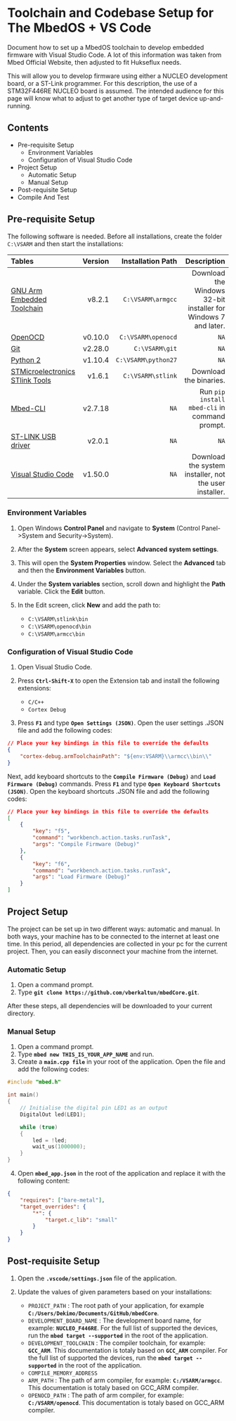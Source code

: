 # Toolchain and Codebase Setup for The MbedOS + VS Code
Document how to set up a MbedOS toolchain to develop embedded firmware with Visual Studio Code. A lot of this information was taken from Mbed Official Website, 
then adjusted to fit Hukseflux needs.

This will allow you to develop firmware using either a NUCLEO development board, or a ST-Link programmer. For this description, the use of a STM32F446RE NUCLEO board is assumed. 
The intended audience for this page will know what to adjust to get another type of target device up-and-running.

## Contents

- Pre-requisite Setup
    - Environment Variables
    - Configuration of Visual Studio Code
- Project Setup
    - Automatic Setup
    - Manual Setup
- Post-requisite Setup
- Compile And Test

## Pre-requisite Setup

The following software is needed. Before all installations, create the folder `C:\VSARM` and then start the installations:

| Tables         | Version | Installation Path | Description |
| :------------- | -------:| -----------------:| -----------:|
| [GNU Arm Embedded Toolchain](https://developer.arm.com/tools-and-software/open-source-software/developer-tools/gnu-toolchain/gnu-rm/downloads) | v8.2.1 | `C:\VSARM\armgcc` | Download the Windows 32-bit installer for Windows 7 and later. |
| [OpenOCD](https://freddiechopin.info/en/download/category/4-openocd) | v0.10.0 | `C:\VSARM\openocd` | `NA` |
| [Git](https://git-scm.com/download/win) | v2.28.0 | `C:\VSARM\git` | `NA` |
| [Python 2](https://www.python.org/downloads/windows/) | v1.10.4 | `C:\VSARM\python27` | `NA` |
| [STMicroelectronics STlink Tools](https://github.com/stlink-org/stlink/releases/tag/v1.6.1) | v1.6.1 | `C:\VSARM\stlink` | Download the binaries. |
| [Mbed-CLI](https://pypi.org/project/mbed-cli/#:~:text=Mbed%20CLI%20is%20a%20Python,to%20install%20Mercurial%20and%20Git.) | v2.7.18 | `NA` | Run `pip install mbed-cli` in command prompt. |
| [ST-LINK USB driver](https://my.st.com/content/my_st_com/en/products/development-tools/software-development-tools/stm32-software-development-tools/stm32-utilities/stsw-link009.html) | v2.0.1 | `NA` | `NA` |
| [Visual Studio Code](https://code.visualstudio.com/) | v1.50.0 | `NA` |  Download the system installer, not the user installer. |

### Environment Variables

1. Open Windows **Control Panel** and navigate to **System** (Control Panel->System and Security->System).
2. After the **System** screen appears, select **Advanced system settings**.
3. This will open the **System Properties** window. Select the **Advanced** tab and then the **Environment Variables** button.
4. Under the **System variables** section, scroll down and highlight the **Path** variable. Click the **Edit** button.
5. In the Edit screen, click **New** and add the path to:

    - `C:\VSARM\stlink\bin`
    - `C:\VSARM\openocd\bin`
    - `C:\VSARM\armcc\bin`

### Configuration of Visual Studio Code

1. Open Visual Studio Code.
2. Press **`Ctrl-Shift-X`** to open the Extension tab and install the following extensions:

    - `C/C++`
    - `Cortex Debug`

3. Press **`F1`** and type **`Open Settings (JSON)`**. Open the user settings .JSON file and add the following codes:

```json
// Place your key bindings in this file to override the defaults
{
    "cortex-debug.armToolchainPath": "${env:VSARM}\\armcc\\bin\\"
}
```

Next, add keyboard shortcuts to the **`Compile Firmware (Debug)`** and **`Load Firmware (Debug)`** commands. Press **`F1`** and type **`Open Keyboard Shortcuts (JSON)`**. Open the keyboard shortcuts .JSON file and add the following codes:

```json
// Place your key bindings in this file to override the defaults
[
    {
        "key": "f5",
        "command": "workbench.action.tasks.runTask",
        "args": "Compile Firmware (Debug)"
    },
    {
        "key": "f6",
        "command": "workbench.action.tasks.runTask",
        "args": "Load Firmware (Debug)"
    }
]
```

## Project Setup

The project can be set up in two different ways: automatic and manual. In both ways, your machine has to be connected to the internet at least one time. In this period, all dependencies are collected in your pc for the current project. Then, you can easily disconnect your machine from the internet.

### Automatic Setup

1. Open a command prompt.
2. Type **`git clone https://github.com/vberkaltun/mbedCore.git`**.

After these steps, all dependencies will be downloaded to your current directory.

### Manual Setup

1. Open a command prompt.
2. Type **`mbed new THIS_IS_YOUR_APP_NAME`** and run.
4. Create a **`main.cpp file`** in your root of the application. Open the file and add the following codes:

```cpp
#include "mbed.h"

int main()
{
    // Initialise the digital pin LED1 as an output
    DigitalOut led(LED1);

    while (true)
    {
        led = !led;
        wait_us(1000000);
    }
}
```

4. Open **`mbed_app.json`** in the root of the application and replace it with the following content:

```json
{
    "requires": ["bare-metal"],
    "target_overrides": {
        "*": {
            "target.c_lib": "small"
        }
    }
}
```

## Post-requisite Setup

1. Open the **`.vscode/settings.json`** file of the application.
2. Update the values of given parameters based on your installations:

    - `PROJECT_PATH` : The root path of your application, for example **`C:/Users/Dekimo/Documents/GitHub/mbedCore`**.
    - `DEVELOPMENT_BOARD_NAME` : The development board name, for example: **`NUCLEO_F446RE`**. For the full list of supported the devices, run the **`mbed target --supported`** in the root of the application.
    - `DEVELOPMENT_TOOLCHAIN` : The compiler toolchain, for example: **`GCC_ARM`**. This documentation is totaly based on **`GCC_ARM`** compiler. For the full list of supported the devices, run the **`mbed target --supported`** in the root of the application.
    - `COMPILE_MEMORY_ADDRESS`
    - `ARM_PATH` : The path of arm compiler, for example: **`C:/VSARM/armgcc`**. This documentation is totaly based on GCC_ARM compiler.
    - `OPENOCD_PATH` : The path of arm compiler, for example: **`C:/VSARM/openocd`**. This documentation is totaly based on GCC_ARM compiler.


